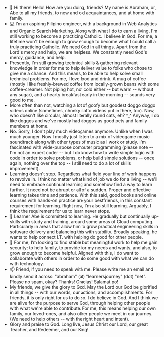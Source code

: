 - 👋  Hi there! Hello! How are you doing, friends? My name is Abraham, or, Abe to all my friends, to new and old acquaintances, and at home with family.
- 💻  I’m an aspiring Filipino engineer, with a background in Web Analytics and Organic Search Marketing. Along with what I do to earn a living, I'm still working to become a practicing Catholic. I believe in God. For me, a lifetime won't be enough to grow enough to become what I could call a truly practicing Catholic. We need God in all things. Apart from the Lord's mercy and help, we are helpless. We constantly need God's mercy, guidance, and help.
- Presently, I'm still growing technical skills & gathering relevant knowledge in order for me to help deliver value to folks who chose to give me a chance. And this means, to be able to help solve small technical problems. For me, I love food and drink. A mug of coffee (mostly I like freshly-brewed coffee from locally-grown beans with some coffee-creamer. Not piping hot, not cold either -- but warm -- without any sugar), and a hearty breakfast early in the morning -- sounds very good to me.
- More often than not, watching a lot of goofy but goodest doggo doggo videos online (sometimes, chonky catto videos put in there, too). Now, who doesn't like circular, almost literally round cats, eh? ^_^ Anyway, I do like doggos and we've mostly had doggos as good pets and family members at home.
- No. Sorry, I don't play much videogames anymore. Unlike when I was much younger. Now I mostly just listen to a mix of videogame music soundtrack along with other types of music as I work or study. I'm fascinated with wide-purpose computer programming (please note -- I'm not an expert coder -- but I do know how to write simple logic with code in order to solve problems, or help build simple solutions -- once again, nothing over the top -- I still need to do a lot of skills improvement).
- Learning doesn't stop. Regardless what field your line of work happens to revolve in. I think no matter what kind of job we do for a living -- we'll need to embrace continual learning and somehow find a way to learn further. It need not be abrupt or all of a sudden. Proper and effective learning takes time and patience. With this said, good books and online courses with hands-on practice are your bestfriends, in this constant requirement for learning. Right now, I'm also still learning. Arguably, I think the requirement for us to learn never stops.
- 🌱  Learner Abe is committed to learning. He gradually but continually up-skills with study and training, around some areas of Cloud computing. Particularly in areas that allow him to grow practical engineering skills in software delivery and balancing this with stability. Broadly speaking, he wants to help connect I.T. with helping do good for other people.
- 💞️  For me, I’m looking to find stable but meaningful work to help me gain security: to help family, to provide for my needs and wants, and also, to grow enough to become helpful. Aligned with this, I do want to collaborate with others in order to do some good with what we can do with technology.
- 📫  Friend, if you need to speak with me. Please write me an email and kindly send it across: "abraham" (at) "learnersjourney" (dot) "net". Please no spam, okay? Thanks! Gracias! Salamat po!
- My friends, we give the glory to God. May the Lord our God be glorified in all things -- with our words, our actions, and accomplishments. For friends, it is only right for us to do so. I do believe in God. And I think we are alive for the purpose to serve God, through helping other people with what we're able to contribute. For me, this means helping our own family, our loved-ones, and also other people we meet in our journey. (We need to help others -- with the right heart and intent).
- Glory and praise to God. Long live, Jesus Christ our Lord, our great Teacher, and Redeemer, and our King!

<!---
abormate/abormate is a ✨ special ✨ repository because its `README.md` (this file) appears on your GitHub profile.
You can click the Preview link to take a look at your changes.
--->
